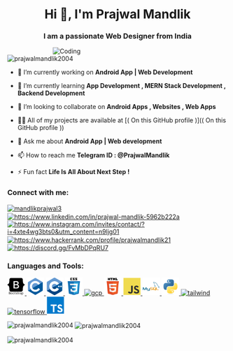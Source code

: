 <h1 align="center">Hi 👋, I'm Prajwal Mandlik</h1>
<h3 align="center">I am a passionate Web Designer from India</h3>
<img align="right" alt="Coding" width="400" src="https://cdn.dribbble.com/users/926537/screenshots/4502924/python-2.gif">

<p align="left"> <img src="https://komarev.com/ghpvc/?username=prajwalmandlik2004&label=Profile%20views&color=0e75b6&style=flat" alt="prajwalmandlik2004" /> </p>

- 🔭 I’m currently working on **Android App | Web Development**

- 🌱 I’m currently learning **App Development , MERN Stack Development , Backend Development**

- 👯 I’m looking to collaborate on **Android Apps , Websites , Web Apps**

- 👨‍💻 All of my projects are available at [( On this GitHub profile )](( On this GitHub profile ))

- 💬 Ask me about **Android App | Web development**

- 📫 How to reach me **Telegram ID : @PrajwalMandlik**

- ⚡ Fun fact **Life Is All About Next Step !**

<h3 align="left">Connect with me:</h3>
<p align="left">
<a href="https://twitter.com/mandlikprajwal3" target="blank"><img align="center" src="https://raw.githubusercontent.com/rahuldkjain/github-profile-readme-generator/master/src/images/icons/Social/twitter.svg" alt="mandlikprajwal3" height="30" width="40" /></a>
<a href="https://linkedin.com/in/https://www.linkedin.com/in/prajwal-mandlik-5962b222a" target="blank"><img align="center" src="https://raw.githubusercontent.com/rahuldkjain/github-profile-readme-generator/master/src/images/icons/Social/linked-in-alt.svg" alt="https://www.linkedin.com/in/prajwal-mandlik-5962b222a" height="30" width="40" /></a>
<a href="https://instagram.com/https://www.instagram.com/invites/contact/?i=4xte4wg3bts0&utm_content=n9ljg01" target="blank"><img align="center" src="https://raw.githubusercontent.com/rahuldkjain/github-profile-readme-generator/master/src/images/icons/Social/instagram.svg" alt="https://www.instagram.com/invites/contact/?i=4xte4wg3bts0&utm_content=n9ljg01" height="30" width="40" /></a>
<a href="https://www.hackerrank.com/https://www.hackerrank.com/profile/prajwalmandlik21" target="blank"><img align="center" src="https://raw.githubusercontent.com/rahuldkjain/github-profile-readme-generator/master/src/images/icons/Social/hackerrank.svg" alt="https://www.hackerrank.com/profile/prajwalmandlik21" height="30" width="40" /></a>
<a href="https://discord.gg/https://discord.gg/FvMbDPqRU7" target="blank"><img align="center" src="https://raw.githubusercontent.com/rahuldkjain/github-profile-readme-generator/master/src/images/icons/Social/discord.svg" alt="https://discord.gg/FvMbDPqRU7" height="30" width="40" /></a>
</p>

<h3 align="left">Languages and Tools:</h3>
<p align="left"> <a href="https://getbootstrap.com" target="_blank" rel="noreferrer"> <img src="https://raw.githubusercontent.com/devicons/devicon/master/icons/bootstrap/bootstrap-plain-wordmark.svg" alt="bootstrap" width="40" height="40"/> </a> <a href="https://www.cprogramming.com/" target="_blank" rel="noreferrer"> <img src="https://raw.githubusercontent.com/devicons/devicon/master/icons/c/c-original.svg" alt="c" width="40" height="40"/> </a> <a href="https://www.w3schools.com/cpp/" target="_blank" rel="noreferrer"> <img src="https://raw.githubusercontent.com/devicons/devicon/master/icons/cplusplus/cplusplus-original.svg" alt="cplusplus" width="40" height="40"/> </a> <a href="https://www.w3schools.com/css/" target="_blank" rel="noreferrer"> <img src="https://raw.githubusercontent.com/devicons/devicon/master/icons/css3/css3-original-wordmark.svg" alt="css3" width="40" height="40"/> </a> <a href="https://cloud.google.com" target="_blank" rel="noreferrer"> <img src="https://www.vectorlogo.zone/logos/google_cloud/google_cloud-icon.svg" alt="gcp" width="40" height="40"/> </a> <a href="https://www.w3.org/html/" target="_blank" rel="noreferrer"> <img src="https://raw.githubusercontent.com/devicons/devicon/master/icons/html5/html5-original-wordmark.svg" alt="html5" width="40" height="40"/> </a> <a href="https://developer.mozilla.org/en-US/docs/Web/JavaScript" target="_blank" rel="noreferrer"> <img src="https://raw.githubusercontent.com/devicons/devicon/master/icons/javascript/javascript-original.svg" alt="javascript" width="40" height="40"/> </a> <a href="https://www.mysql.com/" target="_blank" rel="noreferrer"> <img src="https://raw.githubusercontent.com/devicons/devicon/master/icons/mysql/mysql-original-wordmark.svg" alt="mysql" width="40" height="40"/> </a> <a href="https://www.python.org" target="_blank" rel="noreferrer"> <img src="https://raw.githubusercontent.com/devicons/devicon/master/icons/python/python-original.svg" alt="python" width="40" height="40"/> </a> <a href="https://tailwindcss.com/" target="_blank" rel="noreferrer"> <img src="https://www.vectorlogo.zone/logos/tailwindcss/tailwindcss-icon.svg" alt="tailwind" width="40" height="40"/> </a> <a href="https://www.tensorflow.org" target="_blank" rel="noreferrer"> <img src="https://www.vectorlogo.zone/logos/tensorflow/tensorflow-icon.svg" alt="tensorflow" width="40" height="40"/> </a> <a href="https://www.typescriptlang.org/" target="_blank" rel="noreferrer"> <img src="https://raw.githubusercontent.com/devicons/devicon/master/icons/typescript/typescript-original.svg" alt="typescript" width="40" height="40"/> </a> </p>

<p><img align="left" src="https://github-readme-stats.vercel.app/api/top-langs?username=prajwalmandlik2004&show_icons=true&locale=en&layout=compact" alt="prajwalmandlik2004" /></p>

<p>&nbsp;<img align="center" src="https://github-readme-stats.vercel.app/api?username=prajwalmandlik2004&show_icons=true&locale=en" alt="prajwalmandlik2004" /></p>

<p><img align="center" src="https://github-readme-streak-stats.herokuapp.com/?user=prajwalmandlik2004&" alt="prajwalmandlik2004" /></p>
